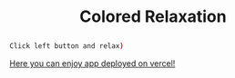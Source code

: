 # <p align="center">Colored Relaxation</p>

```sh
Click left button and relax)
```

[Here you can enjoy app deployed on vercel!](https://colored-relaxation.vercel.app/)


